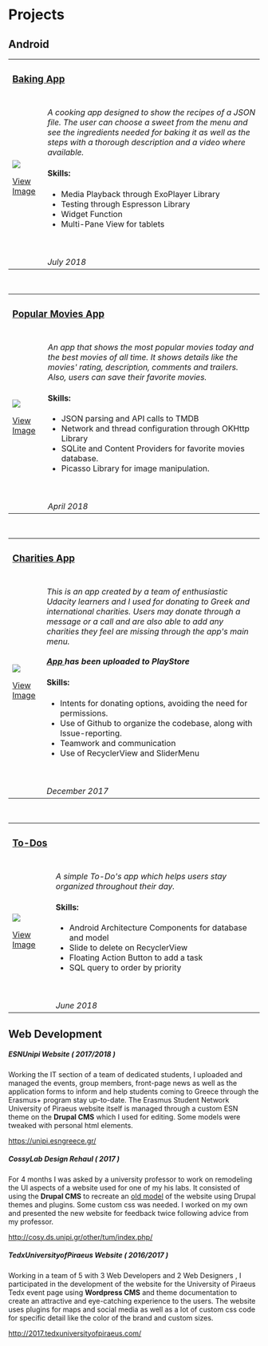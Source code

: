 
# Projects

## Android


<table cellspacing="0" cellpadding="0" style="border:none;">
    <tbody>
    <tr> <td colspan="2"> <h3> <u> Baking App </u> </h3> </td> </tr>
    <tr>
        <td>
            <img src="http://bit.ly/2O30uDa"><a href="http://bit.ly/2O30uDa "><p>View Image</p></a>  </td>
        <td>
            <br/> <i> A cooking app designed to show the recipes of a JSON file. The user can choose a sweet from the menu
            and see the ingredients needed for baking it as well as the steps with a thorough description and a video
            where available.</i>
            <h4> Skills: </h4>
            <ul>
                <li> Media Playback through ExoPlayer Library </li>
                <li> Testing through Espresson Library </li>
                <li> Widget Function </li>
                <li> Multi-Pane View for tablets </li>
            </ul>
            <br/>
            <br/>
            <i>July 2018</i>
        </td>
    </tr>
    </tbody>
</table>

<br>
<table>
    <tr> <td colspan="2"> <h3><u>Popular Movies App </u> </h3> </td> </tr>
    <tr>
        <td>
            <img src="http://bit.ly/2Qere5l"><a href="http://bit.ly/2Qere5l"><p>View Image</p></a> </td>
        <td>
            <br/> <i> An app that shows the most popular movies today and the best movies of all time. It
            shows details like the movies' rating, description, comments and trailers. Also, users can
            save their favorite movies.</i>
             <h4> Skills: </h4>
            <ul>
                <li> JSON parsing and API calls to TMDB</li>
                <li> Network and thread configuration through OKHttp Library </li>
                <li> SQLite and Content Providers for favorite movies database. </li>
                <li> Picasso Library for image manipulation. </li>
            </ul>
           <br/>
            <br/>
            <i>April 2018</i>
        </td>
    </tr>
</table>

<br>
<table>
    <tr> <td colspan="2"><h3><u> Charities App </u></h3> </td> </tr>
    <tr>
        <td><img src="http://bit.ly/2Ma40tI"> <a href="http://bit.ly/2Ma40tI "><p>View Image</p></a> </td>
        <td>
        <br/> <i> This is an app created by a team of enthusiastic Udacity learners and I
        used for donating to Greek and international charities. Users may donate through
        a message or a call and are also able to add any charities they feel are missing
        through the app's main menu.
        <br/> <br/>
        <b><a href="https://play.google.com/store/apps/details?id=greek.dev.challenge.charities"> App </a> has been uploaded to PlayStore</b> </i> 
        <h4> Skills: </h4>
        <ul>
            <li> Intents for donating options, avoiding the need for permissions. </li>
            <li> Use of Github to organize the codebase, along with Issue-reporting.</li>
            <li> Teamwork and communication </li>
            <li> Use of RecyclerView and SliderMenu </li>
        </ul>
<br>
        <br>
        <i>December 2017</i>
    </td>
    </tr>
</table>

<br>
<table cellspacing="0" cellpadding="0" style="border: none;width:100%;">
    <tr> <td colspan="2">  <h3><u> To-Dos </u></h3> </td> </tr>
    <tr>
        <td>
            <img src="http://bit.ly/2wPVz1Q" ><a href="http://bit.ly/2wPVz1Q"><p>View Image</p></a>  
        </td>
        <td>
 <br/> <i> A simple To-Do's app which helps users stay organized throughout their day. </i>
<h4> Skills: </h4>
            <ul>
                <li> Android Architecture Components for database and model </li>
                <li> Slide to delete on RecyclerView </li>
                <li> Floating Action Button to add a task </li>
                <li> SQL query to order by priority</li>
            </ul>
 <br/>
            <br/>
            <i>June 2018</i>
        </td>
    </tr>
</table>



## Web Development


##### ESNUnipi Website ( 2017/2018 )

Working the IT section of a team of dedicated students, I uploaded and managed the events, group members, front-page news as well 
as the application forms to inform and help students coming to Greece through the Erasmus+ program stay up-to-date.
The Erasmus Student Network University of Piraeus website itself is managed through a custom 
ESN theme on the **Drupal CMS** which I used for editing. Some models were tweaked with personal html elements.


<p><a href="https://unipi.esngreece.gr/"> https://unipi.esngreece.gr/ </a> </p>

##### CossyLab Design Rehaul ( 2017 )

For 4 months I was asked by a university professor to work on remodeling the UI aspects of a website 
used for one of my his labs. It consisted of using the **Drupal CMS** to recreate an [old model](http://tum.ds.unipi.gr/) 
of the website using Drupal themes and plugins. Some custom css was needed. I worked on my own and presented
the new website for feedback twice following advice from my professor.

<p><a href="http://cosy.ds.unipi.gr/other/tum/index.php/">http://cosy.ds.unipi.gr/other/tum/index.php/</a></p>

##### TedxUniversityofPiraeus Website ( 2016/2017 )

Working in a team of 5 with 3 Web Developers and 2 Web Designers , I participated in the development of the website 
for the University of Piraeus Tedx event page using **Wordpress CMS** and 
theme documentation to create an attractive and eye-catching experience to the users. The website uses plugins for 
maps and social media as well as a lot of custom css code for specific detail like the color of the brand and custom sizes.

<p><a href="http://2017.tedxuniversityofpiraeus.com/"> http://2017.tedxuniversityofpiraeus.com/ </a> </p>
